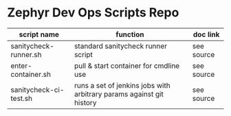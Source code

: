 # Zephyr Dev Ops Scripts Repo

| script name          | function                                                             | doc link   |
|--------------------- |----------------------------------------------------------------------|------------|
|sanitycheck-runner.sh | standard sanitycheck runner script                                   | see source |
|enter-container.sh    | pull & start container for cmdline use                               | see source |
|sanitycheck-ci-test.sh| runs a set of jenkins jobs with arbitrary params against git history | see source | 
